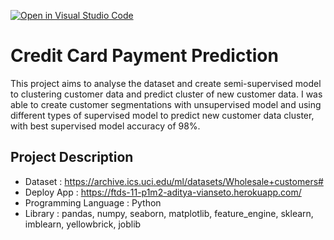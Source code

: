 [![Open in Visual Studio Code](https://classroom.github.com/assets/open-in-vscode-c66648af7eb3fe8bc4f294546bfd86ef473780cde1dea487d3c4ff354943c9ae.svg)](https://classroom.github.com/online_ide?assignment_repo_id=8075512&assignment_repo_type=AssignmentRepo)

# Credit Card Payment Prediction
This project aims to analyse the dataset and create semi-supervised model to clustering customer data and predict cluster of new customer data. I was able to create customer segmentations with unsupervised model and using different types of supervised model to predict new customer data cluster, with best supervised model accuracy of 98%.

## Project Description
  - Dataset    : https://archive.ics.uci.edu/ml/datasets/Wholesale+customers#
  - Deploy App : https://ftds-11-p1m2-aditya-vianseto.herokuapp.com/
  - Programming Language : Python
  - Library    : pandas, numpy, seaborn, matplotlib, feature_engine, sklearn, imblearn, yellowbrick, joblib
